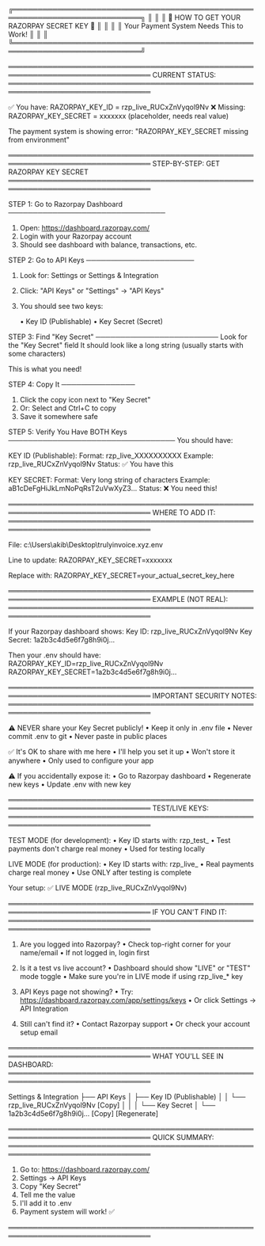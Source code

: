 ╔════════════════════════════════════════════════════════════════════════════╗
║                                                                            ║
║           🔑 HOW TO GET YOUR RAZORPAY SECRET KEY 🔑                       ║
║                                                                            ║
║        Your Payment System Needs This to Work!                            ║
║                                                                            ║
╚════════════════════════════════════════════════════════════════════════════╝

═══════════════════════════════════════════════════════════════════════════════
CURRENT STATUS:
═══════════════════════════════════════════════════════════════════════════════

✅ You have: RAZORPAY_KEY_ID = rzp_live_RUCxZnVyqol9Nv
❌ Missing: RAZORPAY_KEY_SECRET = xxxxxxx (placeholder, needs real value)

The payment system is showing error:
  "RAZORPAY_KEY_SECRET missing from environment"

═══════════════════════════════════════════════════════════════════════════════
STEP-BY-STEP: GET RAZORPAY KEY SECRET
═══════════════════════════════════════════════════════════════════════════════

STEP 1: Go to Razorpay Dashboard
────────────────────────────────
1. Open: https://dashboard.razorpay.com/
2. Login with your Razorpay account
3. Should see dashboard with balance, transactions, etc.

STEP 2: Go to API Keys
──────────────────────
1. Look for: Settings or Settings & Integration
2. Click: "API Keys" or "Settings" → "API Keys"
3. You should see two keys:

   • Key ID (Publishable)
   • Key Secret (Secret)

STEP 3: Find "Key Secret"
─────────────────────────
Look for the "Key Secret" field
It should look like a long string (usually starts with some characters)

This is what you need!

STEP 4: Copy It
───────────────
1. Click the copy icon next to "Key Secret"
2. Or: Select and Ctrl+C to copy
3. Save it somewhere safe

STEP 5: Verify You Have BOTH Keys
──────────────────────────────────
You should have:

KEY ID (Publishable):
  Format: rzp_live_XXXXXXXXXX
  Example: rzp_live_RUCxZnVyqol9Nv
  Status: ✅ You have this

KEY SECRET:
  Format: Very long string of characters
  Example: aB1cDeFgHiJkLmNoPqRsT2uVwXyZ3...
  Status: ❌ You need this!

═══════════════════════════════════════════════════════════════════════════════
WHERE TO ADD IT:
═══════════════════════════════════════════════════════════════════════════════

File: c:\Users\akib\Desktop\trulyinvoice.xyz\.env

Line to update:
  RAZORPAY_KEY_SECRET=xxxxxxx

Replace with:
  RAZORPAY_KEY_SECRET=your_actual_secret_key_here

═══════════════════════════════════════════════════════════════════════════════
EXAMPLE (NOT REAL):
═══════════════════════════════════════════════════════════════════════════════

If your Razorpay dashboard shows:
  Key ID: rzp_live_RUCxZnVyqol9Nv
  Key Secret: 1a2b3c4d5e6f7g8h9i0j...

Then your .env should have:
  RAZORPAY_KEY_ID=rzp_live_RUCxZnVyqol9Nv
  RAZORPAY_KEY_SECRET=1a2b3c4d5e6f7g8h9i0j...

═══════════════════════════════════════════════════════════════════════════════
IMPORTANT SECURITY NOTES:
═══════════════════════════════════════════════════════════════════════════════

⚠️  NEVER share your Key Secret publicly!
   • Keep it only in .env file
   • Never commit .env to git
   • Never paste in public places

✅ It's OK to share with me here
  • I'll help you set it up
  • Won't store it anywhere
  • Only used to configure your app

⚠️  If you accidentally expose it:
   • Go to Razorpay dashboard
   • Regenerate new keys
   • Update .env with new key

═══════════════════════════════════════════════════════════════════════════════
TEST/LIVE KEYS:
═══════════════════════════════════════════════════════════════════════════════

TEST MODE (for development):
  • Key ID starts with: rzp_test_
  • Test payments don't charge real money
  • Used for testing locally

LIVE MODE (for production):
  • Key ID starts with: rzp_live_
  • Real payments charge real money
  • Use ONLY after testing is complete

Your setup: ✅ LIVE MODE (rzp_live_RUCxZnVyqol9Nv)

═══════════════════════════════════════════════════════════════════════════════
IF YOU CAN'T FIND IT:
═══════════════════════════════════════════════════════════════════════════════

1. Are you logged into Razorpay?
   • Check top-right corner for your name/email
   • If not logged in, login first

2. Is it a test vs live account?
   • Dashboard should show "LIVE" or "TEST" mode toggle
   • Make sure you're in LIVE mode if using rzp_live_* key

3. API Keys page not showing?
   • Try: https://dashboard.razorpay.com/app/settings/keys
   • Or click Settings → API Integration

4. Still can't find it?
   • Contact Razorpay support
   • Or check your account setup email

═══════════════════════════════════════════════════════════════════════════════
WHAT YOU'LL SEE IN DASHBOARD:
═══════════════════════════════════════════════════════════════════════════════

Settings & Integration
├── API Keys
│   ├── Key ID (Publishable)
│   │   └── rzp_live_RUCxZnVyqol9Nv [Copy]
│   │
│   └── Key Secret
│       └── 1a2b3c4d5e6f7g8h9i0j... [Copy] [Regenerate]

═══════════════════════════════════════════════════════════════════════════════
QUICK SUMMARY:
═══════════════════════════════════════════════════════════════════════════════

1. Go to: https://dashboard.razorpay.com/
2. Settings → API Keys
3. Copy "Key Secret"
4. Tell me the value
5. I'll add it to .env
6. Payment system will work! ✅

═══════════════════════════════════════════════════════════════════════════════
